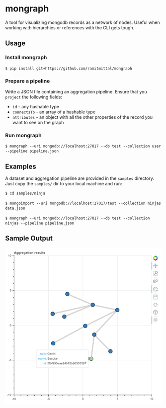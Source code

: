 # mongraph
A tool for visualizing mongodb records as a network of nodes. Useful when working with hierarchies or references with the CLI gets tough.

## Usage
### Install mongraph
```
$ pip install git+https://github.com/ramitmittal/mongraph
```

### Prepare a pipeline
Write a JSON file containing an aggregation pipeline. Ensure that you `project` the following fields:  
* `id` - any hashable type
* `connectsTo` - an array of a hashable type
* `attributes` - an object with all the other properties of the record you want to see on the graph

### Run mongraph
```
$ mongraph --uri mongodb://localhost:27017 --db test --collection user --pipeline pipeline.json
```

## Examples
A dataset and aggregation pipeline are provided in the `samples` directory. Just copy the `samples/` dir to your local machine and run:
```
$ cd samples/ninja

$ mongoimport --uri mongodb://localhost:27017/test --collection ninjas data.json

$ mongraph --uri mongodb://localhost:27017 --db test --collection ninjas --pipeline pipeline.json
```

## Sample Output
![A screenshot of network plot](samples/ninja/out.png)